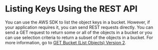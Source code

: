 # Listing Keys Using the REST API<a name="ListingObjectKeysUsingREST"></a>

You can use the AWS SDK to list the object keys in a bucket\. However, if your application requires it, you can send REST requests directly\. You can send a GET request to return some or all of the objects in a bucket or you can use selection criteria to return a subset of the objects in a bucket\. For more information, go to [GET Bucket \(List Objects\) Version 2](http://docs.aws.amazon.com/AmazonS3/latest/API/v2-RESTBucketGET.html)\.
